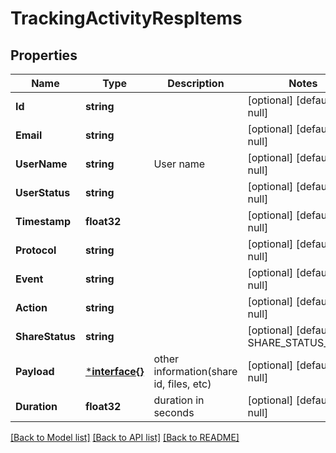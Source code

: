 # TrackingActivityRespItems

## Properties
Name | Type | Description | Notes
------------ | ------------- | ------------- | -------------
**Id** | **string** |  | [optional] [default to null]
**Email** | **string** |  | [optional] [default to null]
**UserName** | **string** | User name | [optional] [default to null]
**UserStatus** | **string** |  | [optional] [default to null]
**Timestamp** | **float32** |  | [optional] [default to null]
**Protocol** | **string** |  | [optional] [default to null]
**Event** | **string** |  | [optional] [default to null]
**Action** | **string** |  | [optional] [default to null]
**ShareStatus** | **string** |  | [optional] [default to SHARE_STATUS_NULL]
**Payload** | [***interface{}**](interface{}.md) | other information(share id, files, etc) | [optional] [default to null]
**Duration** | **float32** | duration in seconds | [optional] [default to null]

[[Back to Model list]](../README.md#documentation-for-models) [[Back to API list]](../README.md#documentation-for-api-endpoints) [[Back to README]](../README.md)


